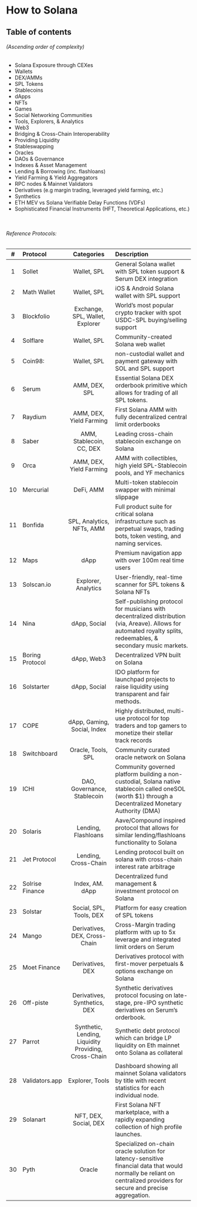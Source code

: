 # How to Solana

## Table of contents
###### (Ascending order of complexity)

* Solana Exposure through CEXes
* Wallets 
* DEX/AMMs
* SPL Tokens
* Stablecoins
* dApps
* NFTs
* Games
* Social Networking Communities
* Tools, Explorers, & Analytics 
* Web3
* Bridging & Cross-Chain Interoperability
* Providing Liquidity
* Stableswapping
* Oracles
* DAOs & Governance
* Indexes & Asset Management
* Lending & Borrowing (inc. flashloans)
* Yield Farming & Yield Aggregators
* RPC nodes & Mainnet Validators
* Derivatives (e.g margin trading, leveraged yield farming, etc.)
* Synthetics 
* ETH MEV vs Solana Verifiable Delay Functions (VDFs)
* Sophisticated Financial Instruments (HFT, Theoretical Applications, etc.)


</br>

###### Reference Protocols:
|  #  |  Protocol  |  Categories  |  Description  | 
 | :-: | :-- | :-: | :-- | 
 |  1  |  Sollet  |  Wallet, SPL  |   General Solana wallet with SPL token support & Serum DEX integration  | 
 |  2  |  Math Wallet  |  Wallet, SPL  |   iOS & Android Solana wallet with SPL support  | 
 |  3  |  Blockfolio  |  Exchange, SPL, Wallet, Explorer  |   World’s most popular crypto tracker with spot USDC-SPL buying/selling support  | 
 |  4  |  Solflare  |  Wallet, SPL  |   Community-created Solana web wallet   | 
 |  5  |  Coin98:  |  Wallet, SPL  |   non-custodial wallet and payment gateway with SOL and SPL support  | 
 |  6  |  Serum  |  AMM, DEX, SPL  |   Essential Solana DEX orderbook primitive which allows for trading of all SPL tokens.  | 
 |  7  |  Raydium  |  AMM, DEX, Yield Farming  |   First Solana AMM with fully decentralized central limit orderbooks  | 
 |  8  |  Saber  |  AMM, Stablecoin, CC, DEX  |   Leading cross-chain stablecoin exchange on Solana  | 
 |  9  |  Orca  |  AMM, DEX, Yield Farming  |   AMM with collectibles, high yield SPL-Stablecoin pools, and YF mechanics  | 
 |  10  |  Mercurial  |  DeFi, AMM  |   Multi-token stablecoin swapper with minimal slippage  | 
 |  11  |  Bonfida  |  SPL, Analytics, NFTs, AMM  |   Full product suite for critical solana infrastructure such as perpetual swaps, trading bots, token vesting, and naming services.  | 
 |  12  |  Maps  |  dApp  |   Premium navigation app with over 100m real time users  | 
 |  13  |  Solscan.io  |  Explorer, Analytics  |   User-friendly, real-time scanner for SPL tokens & Solana NFTs  | 
 |  14  |  Nina  |  dApp, Social  |   Self-publishing protocol for musicians with decentralized distribution (via, Areave). Allows for automated royalty splits, redeemables, & secondary music markets.  | 
 |  15  |  Boring Protocol  |  dApp, Web3  |   Decentralized VPN built on Solana  | 
 |  16  |  Solstarter  |  dApp, Social  |   IDO platform for launchpad projects to raise liquidity using transparent and fair methods.  | 
 |  17  |  COPE  |  dApp, Gaming, Social, Index  |   Highly distributed, multi-use protocol for top traders and top gamers to monetize their stellar track records  | 
 |  18  |  Switchboard  |  Oracle, Tools, SPL  |   Community curated oracle network on Solana  | 
 |  19  |  ICHI  |  DAO, Governance, Stablecoin  |   Community governed platform building a non-custodial, Solana native stablecoin called oneSOL (worth $1) through a Decentralized Monetary Authority (DMA)  | 
 |  20  |  Solaris  |  Lending, Flashloans  |   Aave/Compound inspired protocol that allows for similar lending/flashloans functionality to Solana  | 
 |  21  |  Jet Protocol  |  Lending, Cross-Chain  |   Lending protocol built on solana with cross-chain interest rate arbitrage  | 
 |  22  |  Solrise Finance  |  Index, AM. dApp  |   Decentralized fund management & investment protocol on Solana  | 
 |  23  |  Solstar  |  Social, SPL, Tools, DEX  |   Platform for easy creation of SPL tokens   | 
 |  24  |  Mango  |  Derivatives, DEX, Cross-Chain  |   Cross-Margin trading platform with up to 5x leverage and integrated limit orders on Serum  | 
 |  25  |  Moet Finance  |  Derivatives, DEX  |   Derivatives protocol with first-mover perpetuals & options exchange on Solana  | 
 |  26  |  Off-piste  |  Derivatives, Synthetics, DEX  |   Synthetic derivatives protocol focusing on late-stage, pre-IPO synthetic derivatives on Serum’s orderbook.  | 
 |  27  |  Parrot  |  Synthetic, Lending, Liquidity Providing, Cross-Chain  |   Synthetic debt protocol which can bridge LP liquidity on Eth mainnet onto Solana as collateral  | 
 |  28  |  Validators.app  |  Explorer, Tools  |   Dashboard showing all mainnet Solana validators by title with recent statistics for each individual node.  | 
 |  29  |  Solanart  |  NFT, DEX, Social, DEX  |   First Solana NFT marketplace,  with a rapidly expanding collection of high profile launches.  | 
 |  30  |  Pyth  |  Oracle  |   Specialized on-chain oracle solution for latency-sensitive financial data that would normally be reliant on centralized providers for secure and precise aggregation.  |
